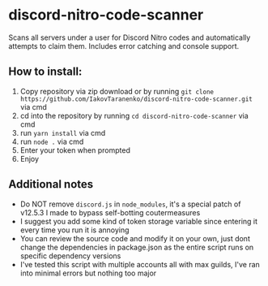 # discord-nitro-code-scanner
Scans all servers under a user for Discord Nitro codes and automatically attempts to claim them. Includes error catching and console support.


## How to install:
1. Copy repository via zip download or by running `git clone https://github.com/IakovTaranenko/discord-nitro-code-scanner.git` via cmd
2. cd into the repository by running `cd discord-nitro-code-scanner` via cmd
3. run `yarn install` via cmd
4. run `node .` via cmd
5. Enter your token when prompted
6. Enjoy

## Additional notes
- Do NOT remove `discord.js` in `node_modules`, it's a special patch of v12.5.3 I made to bypass self-botting coutermeasures
- I suggest you add some kind of token storage variable since entering it every time you run it is annoying
- You can review the source code and modify it on your own, just dont change the dependencies in package.json as the entire script runs on specific dependency versions
- I've tested this script with multiple accounts all with max guilds, I've ran into minimal errors but nothing too major
